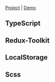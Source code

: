 [Project](https://react-task-momentup-development.netlify.app) | [Demo](https://github.com/fearm3/Shopping-List)

## TypeScript

## Redux-Toolkit

## LocalStorage

## Scss
